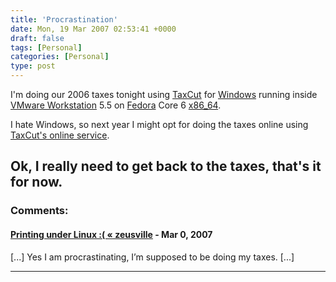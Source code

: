 ```yaml
---
title: 'Procrastination'
date: Mon, 19 Mar 2007 02:53:41 +0000
draft: false
tags: [Personal]
categories: [Personal]
type: post
---
```


I'm doing our 2006 taxes tonight using [TaxCut](http://www.taxcut.com/) for [Windows](http://www.microsoft.com) running inside [VMware Workstation](http://www.vmware.com/products/ws/) 5.5 on [Fedora](http://fedoraproject.org/wiki/) Core 6 [x86\_64](http://download.fedora.redhat.com/pub/fedora/linux/core/6/x86_64/iso/).

I hate Windows, so next year I might opt for doing the taxes online using [TaxCut's online service](http://www.taxcut.com/products/2006/online/premiumbundle.html).

Ok, I really need to get back to the taxes, that's it for now.
---
### Comments:
#### [Printing under Linux :( &laquo; zeusville](http://zeusville.wordpress.com/2007/03/18/printing-under-linux/ "") - <time datetime="2007-03-18 22:57:43">Mar 0, 2007</time>

\[...\] Yes I am procrastinating, I’m supposed to be doing my taxes. \[...\]
<hr />
